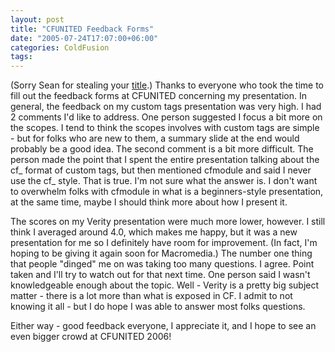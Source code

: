 ```yaml
---
layout: post
title: "CFUNITED Feedback Forms"
date: "2005-07-24T17:07:00+06:00"
categories: ColdFusion 
tags: 
---
```


(Sorry Sean for stealing your <a href="http://corfield.org/blog/index.cfm?mode=entry&entry=44F91507-9B10-6B92-193FC6BB66ABDBA8">title</a>.) Thanks to everyone who took the time to fill out the feedback forms at CFUNITED concerning my presentation. In general, the feedback on my custom tags presentation was very high. I had 2 comments I'd like to address. One person suggested I focus a bit more on the scopes. I tend to think the scopes involves with custom tags are simple - but for folks who are new to them, a summary slide at the end would probably be a good idea. The second comment is a bit more difficult. The person made the point that I spent the entire presentation talking about the cf_ format of custom tags, but then mentioned cfmodule and said I never use the cf_ style. That is true. I'm not sure what the answer is. I don't want to overwhelm folks with cfmodule in what is a beginners-style presentation, at the same time, maybe I should think more about how I present it. 

The scores on my Verity presentation were much more lower, however. I still think I averaged around 4.0, which makes me happy, but it was a new presentation for me so I definitely have room for improvement. (In fact, I'm hoping to be giving it again soon for Macromedia.) The number one thing that people "dinged" me on was taking too many questions. I agree. Point taken and I'll try to watch out for that next time. One person said I wasn't knowledgeable enough about the topic. Well - Verity is a pretty big subject matter - there is a lot more than what is exposed in CF. I admit to not knowing it all - but I do hope I was able to answer most folks questions.

Either way - good feedback everyone, I appreciate it, and I hope to see an even bigger crowd at CFUNITED 2006!